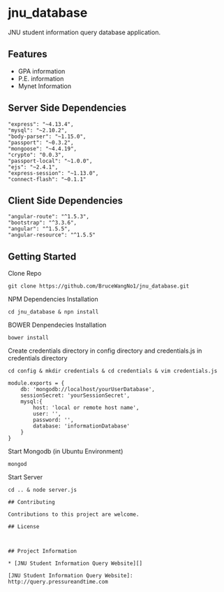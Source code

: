 # jnu_database

JNU student information query database application.

## Features

- GPA information
- P.E. information
- Mynet Information

## Server Side Dependencies

````
"express": "~4.13.4",
"mysql": "~2.10.2",
"body-parser": "~1.15.0",
"passport": "~0.3.2",
"mongoose": "~4.4.19",
"crypto": "0.0.3",
"passport-local": "~1.0.0",
"ejs": "~2.4.1",
"express-session": "~1.13.0",
"connect-flash": "~0.1.1"
````

## Client Side Dependencies

````
"angular-route": "^1.5.3",
"bootstrap": "^3.3.6",
"angular": "^1.5.5",
"angular-resource": "^1.5.5"
````

## Getting Started

Clone Repo

````
git clone https://github.com/BruceWangNo1/jnu_database.git
````

NPM Dependencies Installation
````
cd jnu_database & npn install
````

BOWER Denpendecies Installation
````
bower install
````

Create credentials directory in config directory and credentials.js in credentials directory
````
cd config & mkdir credentials & cd credentials & vim credentials.js
````
````
module.exports = {
	db: 'mongodb://localhost/yourUserDatabase',
	sessionSecret: 'yourSessionSecret',
	mysql:{
		host: 'local or remote host name',
		user: '',
		password: '',
		database: 'informationDatabase'
	}
}
````

Start Mongodb (in Ubuntu Environment)

````
mongod
````

Start Server

````
cd .. & node server.js

## Contributing

Contributions to this project are welcome.

## License



## Project Information

* [JNU Student Information Query Website][] 

[JNU Student Information Query Website]: http://query.pressureandtime.com